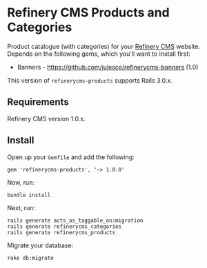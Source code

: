 # Refinery CMS Products and Categories

Product catalogue (with categories) for your [Refinery CMS](http://refinerycms.com) website. Depends on the following gems, which you'll want to install first:

+ Banners - https://github.com/julesce/refinerycms-banners (1.0)

This version of `refinerycms-products` supports Rails 3.0.x.

## Requirements

Refinery CMS version 1.0.x.

## Install

Open up your ``Gemfile`` and add the following:

    gem 'refinerycms-products', '~> 1.0.0'

Now, run:

    bundle install

Next, run:

    rails generate acts_as_taggable_on:migration
    rails generate refinerycms_categories
    rails generate refinerycms_products

Migrate your database:

    rake db:migrate